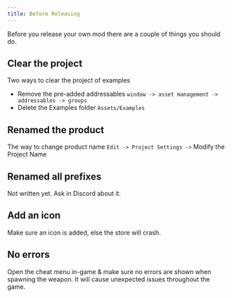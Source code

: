 ```yaml
---
title: Before Releasing
---
```

Before you release your own mod there are a couple of things you should do.

## Clear the project

Two ways to clear the project of examples

* Remove the pre-added addressables `window -> asset management -> addressables -> groups`
* Delete the Examples folder `Assets/Examples`

## Renamed the product

The way to change product name
`Edit -> Project Settings ->` Modify the Project Name

## Renamed all prefixes

Not written yet. Ask in Discord about it.

## Add an icon

Make sure an icon is added, else the store will crash.

## No errors

Open the cheat menu in-game & make sure no errors are shown when spawning the weapon. It will cause unexpected issues throughout the game.
